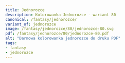 ```yaml
---
title: Jednorozce
description: Kolorowanka Jednorozce - wariant 80
canonical: /fantasy/jednorozce/
variant_of: jednorozce
image: /fantasy/jednorozce/80/jednorozce-80.svg
pdf: /fantasy/jednorozce/80/jednorozce-80.pdf
alt: "Darmowa kolorowanka jednorozce do druku PDF"
tags:
- fantasy
- jednorozce
---
```

